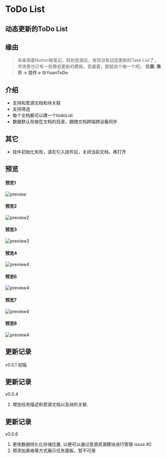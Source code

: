 # ToDo List
## 动态更新的ToDo List

## 缘由

> 本来用着Notion做笔记，转到思源后，发现没有动态更新的Task List了，市场里也只有一些静态更新的模板。思量着，那就自个做一个吧。 **位置: 集市 -> 挂件-> SiYuanToDo**

## 介绍
* 支持和思源文档和块关联
* 支持筛选
* 每个文档都可以建一个todoList
* 数据默认存放在文档的目录，跟随文档跨端跨设备同步

## 其它
* 挂件初始化失败，请在引入挂件后，关闭当前文档，再打开


## 预览
#### 预览1
![preview](https://github.com/KarlKaijie/SiYuanToDo/blob/main/preview/preview.png)
#### 预览2
![preview2](https://github.com/KarlKaijie/SiYuanToDo/blob/main/preview/3.png)
#### 预览3
![preview3](https://github.com/KarlKaijie/SiYuanToDo/blob/main/preview/4.png)
#### 预览4
![preview4](https://github.com/KarlKaijie/SiYuanToDo/blob/main/preview/5.png)
#### 预览6
![preview4](https://github.com/KarlKaijie/SiYuanToDo/blob/main/preview/6.png)

#### 预览7
![preview4](https://github.com/KarlKaijie/SiYuanToDo/blob/main/preview/7.png)

#### 预览8
![preview4](https://github.com/KarlKaijie/SiYuanToDo/blob/main/preview/8.png)

## 更新记录
v0.0.1 初版

## 更新记录
v0.0.4 
1. 增加任务描述和思源文档以及块的关联.

## 更新记录
v0.0.6 
1. 更改数据持久化存储位置, 以便可以通过思源资源模块进行管理 issue #2
2. 预添加表格等方式展示任务面板，暂不可用
